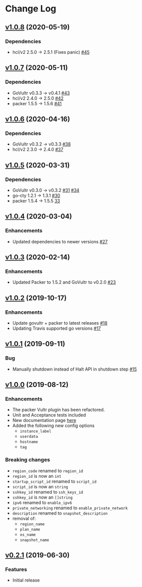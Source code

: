 # Change Log

## [v1.0.8](https://github.com/vultr/packer-builder-vultr/compare/v1.0.7..v1.0.8) (2020-05-19)
### Dependencies 
- hcl/v2 2.5.0 -> 2.5.1 (Fixes panic) [#45](https://github.com/vultr/packer-builder-vultr/pull/45)

## [v1.0.7](https://github.com/vultr/packer-builder-vultr/compare/v1.0.6..v1.0.7) (2020-05-11)
### Dependencies 
- GoVultr v0.3.3 -> v0.4.1 [#43](https://github.com/vultr/packer-builder-vultr/pull/43)
- hcl/v2 2.4.0 -> 2.5.0 [#42](https://github.com/vultr/packer-builder-vultr/pull/42)
- packer 1.5.5 -> 1.5.6 [#41](https://github.com/vultr/packer-builder-vultr/pull/41)

## [v1.0.6](https://github.com/vultr/packer-builder-vultr/compare/v1.0.5..v1.0.6) (2020-04-16)
### Dependencies 
- GoVultr v0.3.2 -> v0.3.3 [#38](https://github.com/vultr/packer-builder-vultr/pull/38)
- hcl/v2 2.3.0 -> 2.4.0 [#37](https://github.com/vultr/packer-builder-vultr/pull/37)

## [v1.0.5](https://github.com/vultr/packer-builder-vultr/compare/v1.0.4..v1.0.5) (2020-03-31)
### Dependencies 
- GoVultr v0.3.0 -> v0.3.2 [#31](https://github.com/vultr/packer-builder-vultr/pull/31) [#34](https://github.com/vultr/packer-builder-vultr/pull/34)
- go-cty 1.2.1 -> 1.3.1 [#30](https://github.com/vultr/packer-builder-vultr/pull/30)
- packer 1.5.4 -> 1.5.5 [33](https://github.com/vultr/packer-builder-vultr/pull/33)

## [v1.0.4](https://github.com/vultr/packer-builder-vultr/compare/v1.0.3..v1.0.4) (2020-03-04)
### Enhancements
- Updated dependencies to newer versions [#27](https://github.com/vultr/packer-builder-vultr/pull/27)

## [v1.0.3](https://github.com/vultr/packer-builder-vultr/compare/v1.0.2..v1.0.3) (2020-02-14)
### Enhancements
- Updated Packer to 1.5.2 and GoVultr to v0.2.0 [#23](https://github.com/vultr/packer-builder-vultr/pull/23)

## [v1.0.2](https://github.com/vultr/packer-builder-vultr/compare/v1.0.1..v1.0.2) (2019-10-17)
### Enhancements
- Update govultr + packer to latest releases [#18](https://github.com/vultr/packer-builder-vultr/pull/18)
- Updating Travis supported go versions [#17](https://github.com/vultr/packer-builder-vultr/pull/17)

## [v1.0.1](https://github.com/vultr/packer-builder-vultr/compare/v1.0.0..v1.0.1) (2019-09-11)
### Bug
- Manually shutdown instead of Halt API in shutdown step [#15](https://github.com/vultr/packer-builder-vultr/pull/15)

## [v1.0.0](https://github.com/vultr/packer-builder-vultr/compare/v0.2.1..v1.0.0) (2019-08-12)
### Enhancements
- The packer Vultr plugin has been refactored.
- Unit and Acceptance tests included 
- New documentation page [here](https://github.com/vultr/packer-builder-vultr/blob/master/website/source/docs/builders/vultr.html.md)
- Added the following new config options
  - `instance_label`
  - `userdata`
  - `hostname`
  - `tag`
 
### Breaking changes
- `region_code` renamed to `region_id`
- `region_id` is now an `int`
- `startup_script_id` renamed to `script_id`
- `script_id` is now an `string`
- `sshkey_id` renamed to `ssh_keys_id`
- `sshkey_id` is now an `[]string`
- `ipv6` renamed to `enable_ipv6`
- `private_networking` renamed to `enable_private_network`
- `description` renamed to `snapshot_description`
- removal of: 
  - `region_name`
  - `plan_name`
  - `os_name`
  - `snapshot_name`
  
## [v0.2.1](https://github.com/vultr/packer-builder-vultr/releases/tag/v0.2.1) (2019-06-30)
### Features
- Initial release
